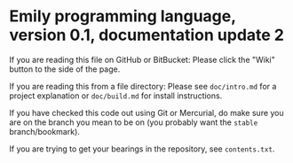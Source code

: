 # Emily programming language, version 0.1, documentation update 2

If you are reading this file on GitHub or BitBucket: Please click the "Wiki" button to the side of the page.

If you are reading this from a file directory: Please see `doc/intro.md` for a project explanation or `doc/build.md` for install instructions.

If you have checked this code out using Git or Mercurial, do make sure you are on the branch you mean to be on (you probably want the `stable` branch/bookmark).

If you are trying to get your bearings in the repository, see `contents.txt`.
